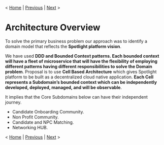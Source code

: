 < [Home](../README.md) | [Previous](./1_Arch_TableofContent.md) | [Next](./3_Arch_ArchitectureComponentDiagram.md) >

# Architecture Overview 
To solve the primary business problem our approach was to identify a domain model that reflects the **Spotlight platform vision**. 

We have used **DDD and Bounded Context patterns. Each bounded context will have a fleet of microservice that will have the flexibility of employing different patterns having different responsibilities to solve the Domain problem**.
Proposal is to use **Cell Based Architecture** which gives Spotlight platform to be built as a decentralized cloud native application. **Each Cell represents a Subdomain’s bounded context which can be independently developed, deployed, managed, and will be observable**.

It implies that the Core Subdomains below can have their independent journey. 

- Candidate Onboarding Community.
- Non Profit Community. 
- Candidate and NPC Matching.
- Networking HUB.


< [Home](../README.md) | [Previous](./1_Arch_TableofContent.md) | [Next](./3_Arch_ArchitectureComponentDiagram.md) >
